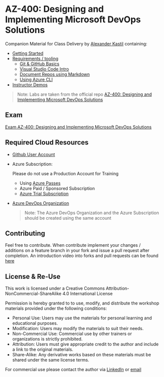 # AZ-400: Designing and Implementing Microsoft DevOps Solutions

Companion Material for Class Delivery by [Alexander Kastil](https://www.integrations.at/kontakt-impressum.aspx) containing:

- [Getting Started](./tooling/00-getting-started)
- [Requirements / tooling](./tooling)
  - [Git & GitHub Basics](./tooling/01-github)
  - [Visual Studio Code Intro](./tooling/02-vs-code)
  - [Document Repos using Markdown](./tooling/03-markdown)
  - [Using Azure CLI](./tooling/04-cli)
- [Instructor Demos](./demos)

> Note: Labs are taken from the official repo [AZ-400: Designing and Implementing Microsoft DevOps Solutions](https://github.com/MicrosoftLearning/AZ400-DesigningandImplementingMicrosoftDevOpsSolutions)

## Exam

[Exam AZ-400: Designing and Implementing Microsoft DevOps Solutions](https://docs.microsoft.com/en-us/learn/certifications/exams/az-400)

## Required Cloud Resources

- [Github User Account](https://github.com/)

- Azure Subscription:

  Please do not use a Production Account for Training

  - Using [Azure Passes](https://www.microsoftazurepass.com/)
  - Azure Paid / Sponsored Subscription
  - [Azure Trial Subscription](https://azure.microsoft.com/en-us/free/)

- [Azure DevOps Organization](https://dev.azure.com/)

  >Note: The Azure DevOps Organization and the Azure Subscription should be created using the same account

## Contributing

Feel free to contribute. When contribute implement your changes / additions on a feature branch in your fork and issue a pull request after completion. An introduction video into forks and pull requests can be found [here](https://www.youtube.com/watch?v=nT8KGYVurIU)

## License & Re-Use

This work is licensed under a Creative Commons Attribution-NonCommercial-ShareAlike 4.0 International License

Permission is hereby granted to to use, modify, and distribute the workshop materials provided under the following conditions:

- Personal Use: Users may use the materials for personal learning and educational purposes.
- Modification: Users may modify the materials to suit their needs.
- Non-Commercial Use: Commercial use by other trainers or organizations is strictly prohibited.
- Attribution: Users must give appropriate credit to the author and include a link to the original materials.
- Share-Alike: Any derivative works based on these materials must be shared under the same license terms.

For commercial use please contact the author via [LinkedIn](https://www.linkedin.com/in/alexander-kastil-3bb26511a/) or [email](mailto:alexander.kastil@integrations.at)


